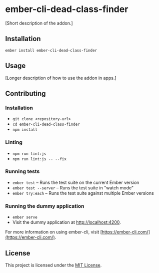 ember-cli-dead-class-finder
==============================================================================

[Short description of the addon.]

Installation
------------------------------------------------------------------------------

```
ember install ember-cli-dead-class-finder
```


Usage
------------------------------------------------------------------------------

[Longer description of how to use the addon in apps.]


Contributing
------------------------------------------------------------------------------

### Installation

* `git clone <repository-url>`
* `cd ember-cli-dead-class-finder`
* `npm install`

### Linting

* `npm run lint:js`
* `npm run lint:js -- --fix`

### Running tests

* `ember test` – Runs the test suite on the current Ember version
* `ember test --server` – Runs the test suite in "watch mode"
* `ember try:each` – Runs the test suite against multiple Ember versions

### Running the dummy application

* `ember serve`
* Visit the dummy application at [http://localhost:4200](http://localhost:4200).

For more information on using ember-cli, visit [https://ember-cli.com/](https://ember-cli.com/).

License
------------------------------------------------------------------------------

This project is licensed under the [MIT License](LICENSE.md).
